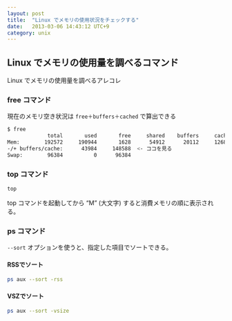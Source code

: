 ```yaml
---
layout: post
title:  "Linux でメモリの使用状況をチェックする"
date:   2013-03-06 14:43:12 UTC+9
category: unix
---
```


## Linux でメモリの使用量を調べるコマンド

Linux でメモリの使用量を調べるアレコレ

### free コマンド

現在のメモリ空き状況は `free＋buffers＋cached` で算出できる

```sh
$ free
             total       used       free     shared    buffers     cached
Mem:        192572     190944       1628      54912      20112     126848
-/+ buffers/cache:      43984     148588  <- ココを見る
Swap:        96384          0      96384
```

### top コマンド

```sh
top
```

top コマンドを起動してから “M” (大文字) すると消費メモリの順に表示される。

### ps コマンド

`--sort` オプションを使うと、指定した項目でソートできる。

#### RSSでソート

```sh
ps aux --sort -rss
```

#### VSZでソート

```sh
ps aux --sort -vsize
```

